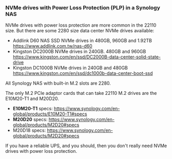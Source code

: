 ### NVMe drives with Power Loss Protection (PLP) in a Synology NAS

NVMe drives with power loss protection are more common in the 22110 size. But there are some 2280 size data center NVMe drives available: 
- Addlink D60 NAS SSD NVMe drives in 480GB, 960GB and 1.92TB https://www.addlink.com.tw/nas-d60
- Kingston DC2000B NVMe drives in 240GB. 480GB and 960GB https://www.kingston.com/en/ssd/DC2000B-data-center-solid-state-drive
- Kingston DC1000B NVMe drives in 240GB and 480GB https://www.kingston.com/en/ssd/dc1000b-data-center-boot-ssd

All Synology NAS with built-in M.2 slots are 2280. 

The only M.2 PCIe adaptor cards that can take 22110 M.2 drives are the E10M20-T1 and M20D20.

- **E10M20-T1** specs: https://www.synology.com/en-global/products/E10M20-T1#specs
- **M20D20** specs: https://www.synology.com/en-global/products/M2D20#specs
- M20D18 specs: https://www.synology.com/en-global/products/M2D20#specs

If you have a reliable UPS, and you should, then you don't really need NVMe drives with power loss protection.
